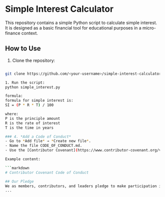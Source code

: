 # Simple Interest Calculator

This repository contains a simple Python script to calculate simple interest. It is designed as a basic financial tool for educational purposes in a micro-finance context.

## How to Use
1. Clone the repository:
```bash

git clone https://github.com/<your-username>/simple-interest-calculator.git 

1. Run the script:
python simple_interest.py

formula:
formula for simple interest is:
SI = (P * R * T) / 100

where:
P is the principle amount
R is the rate of interest 
T is the time in years

### 4. *Add a Code of Conduct*
- Go to *Add file* → *Create new file*.
- Name the file CODE_OF_CONDUCT.md.
- Use the [Contributor Covenant](https://www.contributor-covenant.org/version/2/0/code_of_conduct/) template as it is widely adopted in open-source projects.

Example content:

```markdown
# Contributor Covenant Code of Conduct

## Our Pledge
We as members, contributors, and leaders pledge to make participation in our community a harassment-free experience for everyone, regardless of age, body size, visible or invisible disability, ethnicity, sex characteristics, gender identity and expression, level of experience, education, socio-economic status, nationality, personal appearance, race, religion, or sexual identity and orientation.
...


